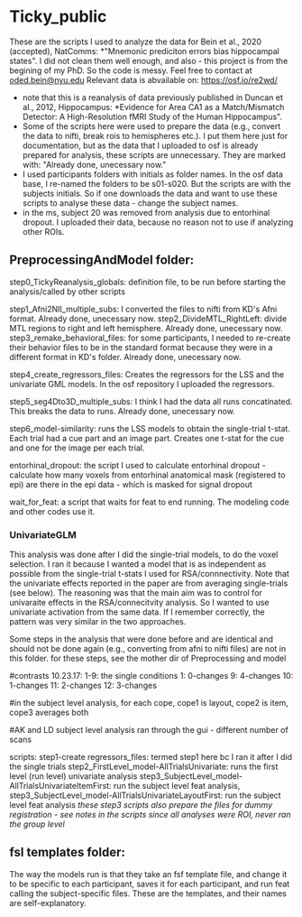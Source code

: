 # Ticky_public

These are the scripts I used to analyze the data for Bein et al., 2020 (accepted), NatComms: *"Mnemonic prediciton errors bias hippocampal states".
I did not clean them well enough, and also - this project is from the begining of my PhD. So the code is messy. Feel free to contact at oded.bein@nyu.edu
Relevant data is abvailable on: https://osf.io/re2wd/
* note that this is a reanalysis of data previously published in Duncan et al., 2012, Hippocampus: *Evidence for Area CA1 as a Match/Mismatch Detector: A High-Resolution fMRI Study of the Human Hippocampus".
* Some of the scripts here were used to prepare the data (e.g., convert the data to nifti, break rois to hemispheres etc.). I put them here just for documentation, but as the data that I uploaded to osf is already prepared for analysis, these scripts are unnecessary. They are marked with:  "Already done, unecessary now."
* I used participants folders with initials as folder names. In the osf data base, I re-named the folders to be s01-s020. But the scripts are with the subjects initials. So if one downloads the data and want to use these scripts to analyse these data - change the subject names.
* in the ms, subject 20 was removed from analysis due to entorhinal dropout. I uploaded their data, because no reason not to use if analyzing other ROIs.

## PreprocessingAndModel folder:

step0_TickyReanalysis_globals: definition file, to be run before starting the analysis/called by other scripts

step1_Afni2NII_multiple_subs: I converted the files to nifti from KD's Afni format. Already done, unecessary now.
step2_DivideMTL_RightLeft: divide MTL regions to right and left hemisphere. Already done, unecessary now.
step3_remake_behavioral_files: for some participants, I needed to re-create their behavior files to be in the standard format because they were in a different format in KD's folder. Already done, unecessary now.

step4_create_regressors_files: Creates the regressors for the LSS and the univariate GML models. In the osf repository I uploaded the regressors.

step5_seg4Dto3D_multiple_subs: I think I had the data all runs concatinated. This breaks the data to runs.  Already done, unecessary now.

step6_model-similarity: runs the LSS models to obtain the single-trial t-stat. Each trial had a cue part and an image part. Creates one t-stat for the cue and one for the image per each trial.

entorhinal_dropout: the script I used to calculate entorhinal dropout - calculate how many voxels from entorhinal anatomical mask (registered to epi) are there in the epi data - which is masked for signal dropout

wait_for_feat: a script that waits for feat to end running. The modeling code and other codes use it.

### UnivariateGLM

This analysis was done after I did the single-trial models, to do the voxel selection. I ran it because I wanted a model that is as independent as possible from the single-trial t-stats I used for RSA/connnectivity. Note that the univariate effects reported in the paper are from averaging single-trials (see below). The reasoning was that the main aim was to control for univaraite effects in the RSA/connecitvity analysis. So I wanted to use univariate activation from the same data. If I remember correctly, the pattern was very similar in the two approaches.

Some steps in the analysis that were done before and are identical and should not be done again (e.g., converting from afni to nifti files) are not in this folder. for these steps, see the mother dir of Preprocessing and model


#contrasts 10.23.17:
1-9: the single conditions
1: 0-changes
9: 4-changes
10: 1-changes
11: 2-changes
12: 3-changes

#in the subject level analysis, for each cope, cope1 is layout, cope2 is item, cope3 averages both

#AK and LD subject level analysis ran through the gui - different number of scans

scripts:
step1-create regressors_files: termed step1 here bc I ran it after I did the single trials
step2_FirstLevel_model-AllTrialsUnivariate: runs the first level (run level) univariate analysis
step3_SubjectLevel_model-AllTrialsUnivariateItemFirst: run the subject level feat analysis, 
step3_SubjectLevel_model-AllTrialsUnivariateLayoutFirst: run the subject level feat analysis
*these step3 scripts also prepare the files for dummy registration - see notes in the scripts*
*since all analyses were ROI, never ran the group level*

## fsl templates folder:
The way the models run is that they take an fsf template file, and change it to be specific to each participant, saves it for each participant, and run feat calling the subject-specific files. These are the templates, and their names are self-explanatory.

